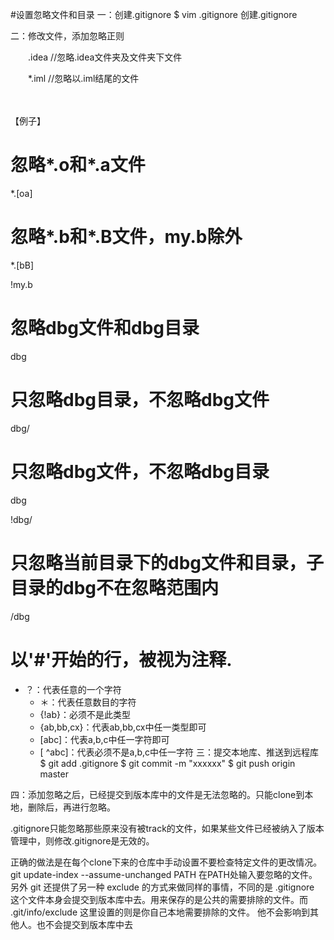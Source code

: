 #设置忽略文件和目录
一：创建.gitignore
$ vim .gitignore
创建.gitignore



二：修改文件，添加忽略正则



　　.idea //忽略.idea文件夹及文件夹下文件

　　*.iml //忽略以.iml结尾的文件

　　

【例子】

# 忽略*.o和*.a文件

 *.[oa]

# 忽略*.b和*.B文件，my.b除外

*.[bB]

!my.b

# 忽略dbg文件和dbg目录

dbg

# 只忽略dbg目录，不忽略dbg文件

dbg/

# 只忽略dbg文件，不忽略dbg目录

dbg

!dbg/

# 只忽略当前目录下的dbg文件和目录，子目录的dbg不在忽略范围内

/dbg

# 以'#'开始的行，被视为注释.

 * ？：代表任意的一个字符
    * ＊：代表任意数目的字符
    * {!ab}：必须不是此类型
    * {ab,bb,cx}：代表ab,bb,cx中任一类型即可
    * [abc]：代表a,b,c中任一字符即可
    * [ ^abc]：代表必须不是a,b,c中任一字符
三：提交本地库、推送到远程库
$ git add .gitignore
$ git commit -m "xxxxxx"
$ git push origin master

四：添加忽略之后，已经提交到版本库中的文件是无法忽略的。只能clone到本地，删除后，再进行忽略。

.gitignore只能忽略那些原来没有被track的文件，如果某些文件已经被纳入了版本管理中，则修改.gitignore是无效的。

 正确的做法是在每个clone下来的仓库中手动设置不要检查特定文件的更改情况。
 git update-index --assume-unchanged PATH    在PATH处输入要忽略的文件。
 另外 git 还提供了另一种 exclude 的方式来做同样的事情，不同的是 .gitignore 这个文件本身会提交到版本库中去。用来保存的是公共的需要排除的文件。而 .git/info/exclude 这里设置的则是你自己本地需要排除的文件。 他不会影响到其他人。也不会提交到版本库中去
